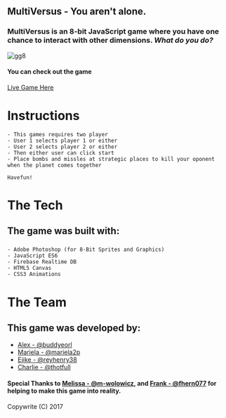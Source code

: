## MultiVersus - You aren't alone. 

### MultiVersus is an 8-bit JavaScript game where you have one chance to interact with other dimensions. *What do you do?*

![gg8](https://user-images.githubusercontent.com/31670361/39390657-acbf4a46-4a65-11e8-8ff3-b21d766e5691.gif)


#### You can check out the game 
[Live Game Here](https://buddyeorl.github.io/ggj2018/)


# Instructions
    - This games requires two player
    - User 1 selects player 1 or either
    - User 2 selects player 2 or either
    - Then either user can click start
    - Place bombs and missles at strategic places to kill your oponent when the planet comes together
    
    Havefun!
    
    
# The Tech
## The game was built with:
###
    - Adobe Photoshop (for 8-Bit Sprites and Graphics)
    - JavaScript ES6
    - Firebase Realtime DB
    - HTML5 Canvas
    - CSS3 Animations


# The Team
## This game was developed by:

- [Alex - @buddyeorl](https://github.com/buddyeorl)
- [Mariela - @mariela2p](https://github.com/mariela2p)
- [Ejike - @reyhenry38](https://github.com/reyhenry38)
- [Charlie - @thotfull](https://github.com/thotfool)


#### Special Thanks to [Melissa - @m-wolowicz](https://github.com/m-wolowicz), and [Frank - @fhern077](https://github.com/fhern077) for helping to make this game into reality.




Copywrite (C) 2017
